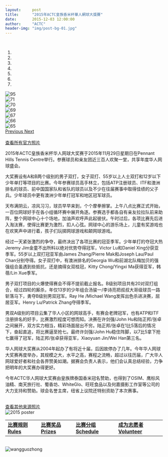 ```yaml
---
layout:     post
title:      "2015年ACTC皇族香米杯華人網球大獎賽"
date:       2015-12-03 12:00:00
author:     "ACTC"
header-img: "img/post-bg-01.jpg"
---
```

<!-- <h1 class="text-center"> <strong>2015年ACTC皇族香米杯華人網球大獎賽</strong> </h1>
<h2 class="text-center"> <strong>2015 ACTC Tennis Competition</strong></h2> -->
<br>
<div class="row text-center">
  <div class="col-xs-12 col-sm-12 col-md-10 col-md-offset-1 col-lg-10 col-lg-offset-1">
    <div id="carousel-example-generic" class="carousel slide" data-ride="carousel">
      <!-- Indicators -->
      <ol class="carousel-indicators">
        <li data-target="#carousel-example-generic" data-slide-to="0" class="active"></li>
        <li data-target="#carousel-example-generic" data-slide-to="1"></li>
        <li data-target="#carousel-example-generic" data-slide-to="2"></li>
        <li data-target="#carousel-example-generic" data-slide-to="3"></li>
        <li data-target="#carousel-example-generic" data-slide-to="4"></li>
        <li data-target="#carousel-example-generic" data-slide-to="5"></li>
        <li data-target="#carousel-example-generic" data-slide-to="6"></li>
      </ol>
      <!-- Wrapper for slides -->
      <div class="carousel-inner" role="listbox">
        <div class="item active">
          <img src="{{ site.baseurl }}/img/2015/hejia/95.jpg" alt="95">
          <div class="carousel-caption">
          </div>
        </div>
        <div class="item">
          <img src="{{ site.baseurl }}/img/2015/hejia/71.jpg" alt="71">
          <div class="carousel-caption">
          </div>
        </div>
        <div class="item">
          <img src="{{ site.baseurl }}/img/2015/hejia/70.jpg" alt="70">
          <div class="carousel-caption">
          </div>
        </div>
        <div class="item">
          <img src="{{ site.baseurl }}/img/2015/hejia/69.jpg" alt="69">
          <div class="carousel-caption">
          </div>
        </div>
        <div class="item">
          <img src="{{ site.baseurl }}/img/2015/hejia/67.jpg" alt="67">
          <div class="carousel-caption">
          </div>
        </div>
        <div class="item">
          <img src="{{ site.baseurl }}/img/2015/hejia/66.jpg" alt="66">
          <div class="carousel-caption">
          </div>
        </div>
        <div class="item">
          <img src="{{ site.baseurl }}/img/2015/hejia/65.jpg" alt="65">
          <div class="carousel-caption">
          </div>
        </div>
      </div>
      <!-- Controls -->
      <a class="left carousel-control" href="#carousel-example-generic" role="button" data-slide="prev">
        <span class="glyphicon glyphicon-chevron-left" aria-hidden="true"></span>
        <span class="sr-only">Previous</span>
      </a>
      <a class="right carousel-control" href="#carousel-example-generic" role="button" data-slide="next">
        <span class="glyphicon glyphicon-chevron-right" aria-hidden="true"></span>
        <span class="sr-only">Next</span>
      </a>
    </div>
  </div>
</div>
<br>
<a class="btn btn-info btn-lg btn-block" href="{{ site.baseurl }}/2015/12/01/2015-comp-photos/" role="button" target="_blank">查看所有官方照片</a>
<br>
<p>2015年ACTC皇族香米杯华人网球大奖赛于2015年11月29日星期日在Pennant Hills Tennis Centre举行。参赛球员和亲友团近三百人欢聚一堂，共享年度华人网球盛会。</p>
<p>大奖赛设有A和B两个级别的男子双打，女子双打、55岁以上人士双打和12岁以下少年单打等项目的比赛。今年参赛球员高手林立，包括ATP注册球员、ITF和澳洲排名的球员、前中国国家队和省队的球员以及不少在往届赛事中取得佳绩的父子兵。少年球员中更有澳洲少年单打冠军和地区冠军球员。</p>
<p>天布满阴云，凉风习习，球员早早来到，个个摩拳擦掌。上午八点比赛正式开始，一百位网球好手在各小组循环赛中展开角逐。参赛选手都各自有亲友拉拉队前来助阵，整个网球中心十个场地，加油声欢呼声此起彼伏。午时过后，各项比赛先后进入淘汰赛，使得比赛更为激烈，扣人心弦。网球中心的游乐场上，儿童有奖游戏也在欢笑声中进行着，孩子们玩掷网球游戏和颠网球游戏。</p>
<p>经过一天紧张激烈的争夺，最终决出了各项比赛的冠亚季军。少年单打的夺冠大热Jeremy Jim金童不出所料以绝对优势夺得冠军，Victor Lu和Daniel Xing分获亚季军。55岁以上双打冠亚军由James Zhang/Pierre Mak和Joseph Lau/Paul Chan分别夺得。女子双打中，有澳洲排名的Georgia Wu和前湖北队梅加贝的强强组合虽遇到些抵抗，还是摘得女双桂冠，Kitty Chong/Yingxi Ma获得亚军，韩蓓/Lin Xue季军。</p>
<p>男子双打项目的火爆使得赛会不得不提前截止报名。B级别项目共有20对双打组合，经过四轮的厮杀，年仅13岁的少年组合汤骏一/李诗亮把叔叔大哥级球员一路斩落马下，勇夺B级别男双冠军。Ray He /Michael Wang发挥出色杀进决赛，屈居亚军。Henry Lu/Patrick Zhang夺得季军。 </p>
<p>男双A级别的项目云集了华人小区的网球高手，有赛会老牌冠军，也有ATP和ITF注册排名的好手，比赛激烈程度可想而知。决赛在许剑强/John Hu和陆正邦/张卓之间展开，双方实力相当，精彩场面层出不穷。陆正邦/张卓在1比5落后的情况下，奋起直追，将比赛逼至抢七。最终许剑强/John Hu稳住阵脚，以7比5拿下抢七赢得了冠军，陆正邦/张卓获得亚军，Xiaoyuan Jin/Wei Han第三名。</p>
<p>华人网球大奖赛从2004年起办了有将近十届，后因故停办了几年。今年华人网球大奖赛再度举办，其规模之大，水平之高，赛程之流畅，超过以往历届，广大华人网球爱好者和社会各界赞美如潮。据赛会负责人表示，他们会认真总结经验，力争把明年的大奖赛办得更好。</p>
<p>今年ACTC华人网球大奖赛由皇族牌泰国香米冠名赞助，也得到了OSIM、鹰标风油精、南天旅行社、蜀香坊、WhiteGlo、旺旺食品以及何嘉摄影工作室等公司的大力支持和赞助。球会名誉主席，纽省上议院还特别资助了本次赛事。</p>
<br>
<a class="btn btn-info btn-block" href="{{ site.baseurl }}/2015/12/01/2015-comp-other-photos/" role="button" target="_blank">查看其他来源照片</a>
<br>
<img class="img-responsive" src="{{ site.baseurl }}/img/2015-poster.jpg" alt="2015 poster" />
<br>
<div class="table-responsive">
  <table class="table">
    <tr>
      <td class="success text-center"><a href="{{ site.baseurl }}/2015/08/31/2015-comp-rule/"><strong>比赛规则 Rules</strong></a></td>
      <td class="warning text-center"><a href="{{ site.baseurl }}/2015/08/31/2015-comp-prize/"><strong>比赛奖品 Prizes</strong></a></td>
      <td class="danger text-center"><a href="{{ site.baseurl }}/2015/09/02/2015-comp-schedule/"><strong>比赛分组 Schedule</strong></a></td>
      <td class="info text-center"><a href="{{ site.baseurl }}/8.volunteer/"><strong>成为志愿者 Volunteer</strong></a></td>
    </tr>
  </table>
</div>
<br>
<img class="img-responsive" src="{{ site.baseurl }}/img/sponsors/wangguozhong.jpg" alt="wangguozhong" />
